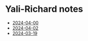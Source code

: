 # Yali-Richard notes
- [2024-04-00](/yali/2024-04-02.md)
- [2024-04-02](/yali/2024-04-02.md)
- [2024-03-19](/yali/2024-03-19.md)

<!-- # Joel-Yali-Richard notes -->
<!-- - [2024-03-20](/joel/2024-03-20.md) -->
